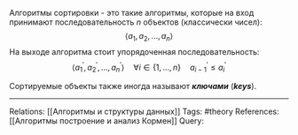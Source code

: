 Алгоритмы сортировки - это такие алгоритмы, которые на вход принимают последовательность $n$ объектов (классически чисел):
$$\langle a_1, a_2, ..., a_n \rangle$$
На выходе алгоритма стоит упорядоченная последовательность:
$$\langle a^{'}_1, a^{'}_2, ..., a^{'}_n \rangle \quad \forall i \in \{1,...,n\} \quad a^{'}_{i-1} \le a^{'}_{i}$$

Сортируемые объекты также иногда называют ***ключами*** (***keys***). 

___
Relations: [[Алгоритмы и структуры данных]] 
Tags: #theory 
References: [[Алгоритмы построение и анализ Кормен]] 
Query: 